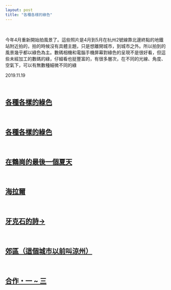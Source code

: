 ```yaml
---
layout: post
title: "各種各樣的綠色"
---
```


  
&nbsp;
&nbsp;

今年4月重新開始拍風景了。這些照片是4月到5月在杭州2號線靠北邊終點的地鐵站附近拍的，拍的時候沒有具體主題，只是想離開城市，到城市之外。所以拍到的風景幾乎都以綠色為主。數碼相機和電腦手機屏幕對綠色的呈現不是很好看，但這些未經加工的數碼的綠，仔細看也挺豐富的，有很多層次，在不同的光線、角度、空氣下，可以有無數種細微不同的綠

2019.11.19


  
&nbsp;
&nbsp;
&nbsp;

## [各種各樣的綠色](https://cxcxcx.cx/works/0002.html)
&nbsp;
&nbsp;
## [各種各樣的綠色](https://cxcxcx.cx/works/0004.html)
&nbsp;
&nbsp;
## [在鶴崗的最後一個夏天](https://cxcxcx.cx/works/0006.html)
&nbsp;
&nbsp;
## [海拉爾](https://cxcxcx.cx/works/0008.html)
&nbsp;
&nbsp;
## [牙克石的詩→](https://cxcxcx.cx/works/0012.html)
&nbsp;
&nbsp;
## [郊區（這個城市以前叫涼州）](https://cxcxcx.cx/works/0014.html)
&nbsp;
&nbsp;
## [合作・一 ~ 三](https://cxcxcx.cx/works/0016.html)
&nbsp;
&nbsp;







